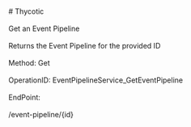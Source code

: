 <br>#     Thycotic</br>
<br>Get an Event Pipeline</br>
<br>Returns the Event Pipeline for the provided ID</br>
<br>Method: Get</br>
<br>OperationID: EventPipelineService_GetEventPipeline</br>
<br>EndPoint:</br>
<br>/event-pipeline/{id}</br>

